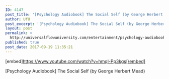 ```yaml
---
ID: 4147
post_title: '[Psychology Audiobook] The Social Self (by George Herbert Mead)'
author: UfU
post_excerpt: '[Psychology Audiobook] The Social Self (by George Herbert Mead)'
layout: post
permalink: >
  http://universalflowuniversity.com/entertainment/psychology-audiobook-the-social-self-by-george-herbert-mead/
published: true
post_date: 2017-09-19 11:35:21
---
```

[embed]https://www.youtube.com/watch?v=hmql-Pp3kgs[/embed]<br>
<p>[Psychology Audiobook] The Social Self (by George Herbert Mead)</p>